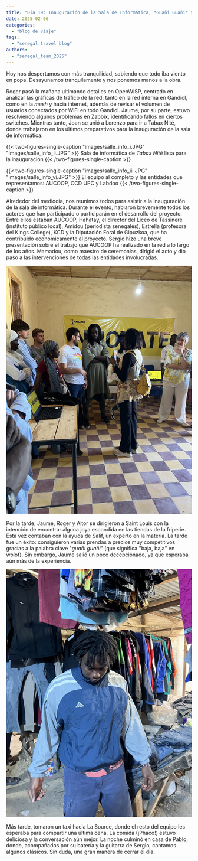 ```yaml
---
title: "Día 19: Inauguración de la Sala de Informática, *Guañi Guañi* y Última Cena en La Source"  
date: 2025-02-06 
categories:  
  - "blog de viaje"  
tags:  
  - "senegal travel blog"  
authors:  
  - "senegal_team_2025"  
---
```


Hoy nos despertamos con más tranquilidad, sabiendo que todo iba viento en popa. Desayunamos tranquilamente y nos ponemos manos a la obra.

Roger pasó la mañana ultimando detalles en OpenWISP, centrado en analizar las gráficas de tráfico de la red: tanto en la red interna en Gandiol, como en la *mesh* y hacia internet, además de revisar el volumen de usuarios conectados por WiFi en todo Gandiol. Jaume, por su parte, estuvo resolviendo algunos problemas en Zabbix, identificando fallos en ciertos switches. Mientras tanto, Joan se unió a Lorenzo para ir a Tabax Nité, donde trabajaron en los últimos preparativos para la inauguración de la sala de informática.

{{< two-figures-single-caption "images/salle_info_i.JPG" "images/salle_info_ii.JPG" >}}
Sala de informática de *Tabax Nité* lista para la inauguración
{{< /two-figures-single-caption >}}

{{< two-figures-single-caption "images/salle_info_iii.JPG" "images/salle_info_vi.JPG" >}}
El equipo al completo y las entidades que representamos: AUCOOP, CCD UPC y Labdoo
{{< /two-figures-single-caption >}}

Alrededor del mediodía, nos reunimos todos para asistir a la inauguración de la sala de informática. Durante el evento, hablaron brevemente todos los actores que han participado o participarán en el desarrollo del proyecto. Entre ellos estaban AUCOOP, Hahatay, el director del Liceo de Tassinere (instituto público local), Amidou (periodista senegalés), Estrella (profesora del Kings College), KCD y la Diputación Foral de Gipuzkoa, que ha contribuido económicamente al proyecto. Sergio hizo una breve presentación sobre el trabajo que AUCOOP ha realizado en la red a lo largo de los años. Mamadou, como maestro de ceremonias, dirigió el acto y dio paso a las intervenciones de todas las entidades involucradas.

![Sergio explicando el proyecto](images/salle_info_iv.JPG "Sergio explicando brevemente el proyecto")

Por la tarde, Jaume, Roger y Aitor se dirigieron a Saint Louis con la intención de encontrar alguna joya escondida en las tiendas de la friperie. Esta vez contaban con la ayuda de Salif, un experto en la materia. La tarde fue un éxito: consiguieron varias prendas a precios muy competitivos gracias a la palabra clave "*guañi guañi*" (que significa "baja, baja" en wolof). Sin embargo, Jaume salió un poco decepcionado, ya que esperaba aún más de la experiencia.

![Salif mostrando las adquisiciones en el fukijai](images/salif_fukijai.JPG "Salif mostrando las adquisiciones en el fukijai")

Más tarde, tomaron un taxi hacia La Source, donde el resto del equipo les esperaba para compartir una última cena. La comida (¡Phaco!) estuvo deliciosa y la conversación aún mejor. La noche culminó en casa de Pablo, donde, acompañados por su batería y la guitarra de Sergio, cantamos algunos clásicos. Sin duda, una gran manera de cerrar el día.